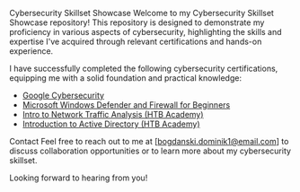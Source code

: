 Cybersecurity Skillset Showcase
Welcome to my Cybersecurity Skillset Showcase repository! This repository is designed to demonstrate my proficiency in various aspects of cybersecurity, highlighting the skills and expertise I've acquired through relevant certifications and hands-on experience.

I have successfully completed the following cybersecurity certifications, equipping me with a solid foundation and practical knowledge:

- [Google Cybersecurity](https://github.com/DBvagabond/Cybersecurity-Portfolio/blob/main/CERTIFICATES/Google%20Cybersecurity.md)
- [Microsoft Windows Defender and Firewall for Beginners](https://github.com/DBvagabond/Cybersecurity-Portfolio/blob/main/CERTIFICATES/Microsoft%20Windows%20Defender%20and%20Firewall.md)
- [Intro to Network Traffic Analysis (HTB Academy)](https://github.com/DBvagabond/Cybersecurity-Portfolio/blob/main/CERTIFICATES/Intro%20to%20Network%20Traffic%20Analysis%20(HTB%20Academy))
- [Introduction to Active Directory (HTB Academy)](https://github.com/DBvagabond/Cybersecurity-Portfolio/blob/main/CERTIFICATES/Introduction%20to%20Active%20Directory%20(HTB%20Academy))

Contact
Feel free to reach out to me at [bogdanski.dominik1@email.com] to discuss collaboration opportunities or to learn more about my cybersecurity skillset.

Looking forward to hearing from you!
